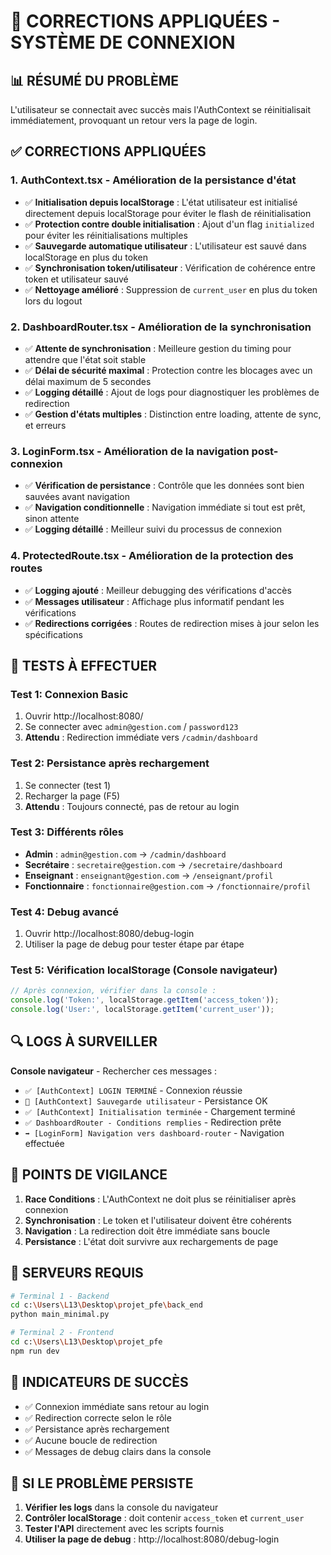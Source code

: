 # 🔧 CORRECTIONS APPLIQUÉES - SYSTÈME DE CONNEXION

## 📊 RÉSUMÉ DU PROBLÈME
L'utilisateur se connectait avec succès mais l'AuthContext se réinitialisait immédiatement, provoquant un retour vers la page de login.

## ✅ CORRECTIONS APPLIQUÉES

### 1. **AuthContext.tsx** - Amélioration de la persistance d'état
- ✅ **Initialisation depuis localStorage** : L'état utilisateur est initialisé directement depuis localStorage pour éviter le flash de réinitialisation
- ✅ **Protection contre double initialisation** : Ajout d'un flag `initialized` pour éviter les réinitialisations multiples
- ✅ **Sauvegarde automatique utilisateur** : L'utilisateur est sauvé dans localStorage en plus du token
- ✅ **Synchronisation token/utilisateur** : Vérification de cohérence entre token et utilisateur sauvé
- ✅ **Nettoyage amélioré** : Suppression de `current_user` en plus du token lors du logout

### 2. **DashboardRouter.tsx** - Amélioration de la synchronisation
- ✅ **Attente de synchronisation** : Meilleure gestion du timing pour attendre que l'état soit stable
- ✅ **Délai de sécurité maximal** : Protection contre les blocages avec un délai maximum de 5 secondes
- ✅ **Logging détaillé** : Ajout de logs pour diagnostiquer les problèmes de redirection
- ✅ **Gestion d'états multiples** : Distinction entre loading, attente de sync, et erreurs

### 3. **LoginForm.tsx** - Amélioration de la navigation post-connexion
- ✅ **Vérification de persistance** : Contrôle que les données sont bien sauvées avant navigation
- ✅ **Navigation conditionnelle** : Navigation immédiate si tout est prêt, sinon attente
- ✅ **Logging détaillé** : Meilleur suivi du processus de connexion

### 4. **ProtectedRoute.tsx** - Amélioration de la protection des routes
- ✅ **Logging ajouté** : Meilleur debugging des vérifications d'accès
- ✅ **Messages utilisateur** : Affichage plus informatif pendant les vérifications
- ✅ **Redirections corrigées** : Routes de redirection mises à jour selon les spécifications

## 🧪 TESTS À EFFECTUER

### Test 1: Connexion Basic
1. Ouvrir http://localhost:8080/
2. Se connecter avec `admin@gestion.com` / `password123`
3. **Attendu** : Redirection immédiate vers `/cadmin/dashboard`

### Test 2: Persistance après rechargement
1. Se connecter (test 1)
2. Recharger la page (F5)
3. **Attendu** : Toujours connecté, pas de retour au login

### Test 3: Différents rôles
- **Admin** : `admin@gestion.com` → `/cadmin/dashboard`
- **Secrétaire** : `secretaire@gestion.com` → `/secretaire/dashboard`
- **Enseignant** : `enseignant@gestion.com` → `/enseignant/profil`
- **Fonctionnaire** : `fonctionnaire@gestion.com` → `/fonctionnaire/profil`

### Test 4: Debug avancé
1. Ouvrir http://localhost:8080/debug-login
2. Utiliser la page de debug pour tester étape par étape

### Test 5: Vérification localStorage (Console navigateur)
```javascript
// Après connexion, vérifier dans la console :
console.log('Token:', localStorage.getItem('access_token'));
console.log('User:', localStorage.getItem('current_user'));
```

## 🔍 LOGS À SURVEILLER

**Console navigateur** - Rechercher ces messages :
- `✅ [AuthContext] LOGIN TERMINÉ` - Connexion réussie
- `💾 [AuthContext] Sauvegarde utilisateur` - Persistance OK
- `✅ [AuthContext] Initialisation terminée` - Chargement terminé
- `✅ DashboardRouter - Conditions remplies` - Redirection prête
- `➡️ [LoginForm] Navigation vers dashboard-router` - Navigation effectuée

## 🚨 POINTS DE VIGILANCE

1. **Race Conditions** : L'AuthContext ne doit plus se réinitialiser après connexion
2. **Synchronisation** : Le token et l'utilisateur doivent être cohérents
3. **Navigation** : La redirection doit être immédiate sans boucle
4. **Persistance** : L'état doit survivre aux rechargements de page

## 📱 SERVEURS REQUIS

```bash
# Terminal 1 - Backend
cd c:\Users\L13\Desktop\projet_pfe\back_end
python main_minimal.py

# Terminal 2 - Frontend  
cd c:\Users\L13\Desktop\projet_pfe
npm run dev
```

## 🎯 INDICATEURS DE SUCCÈS

- ✅ Connexion immédiate sans retour au login
- ✅ Redirection correcte selon le rôle
- ✅ Persistance après rechargement
- ✅ Aucune boucle de redirection
- ✅ Messages de debug clairs dans la console

## 🔧 SI LE PROBLÈME PERSISTE

1. **Vérifier les logs** dans la console du navigateur
2. **Contrôler localStorage** : doit contenir `access_token` et `current_user`
3. **Tester l'API** directement avec les scripts fournis
4. **Utiliser la page de debug** : http://localhost:8080/debug-login
